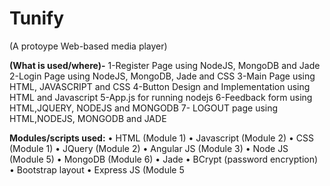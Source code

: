 # Tunify
(A protoype Web-based media player)

**(What is used/where)-**
1-Register Page using NodeJS,  MongoDB and Jade
2-Login Page using NodeJS,  MongoDB, Jade and CSS
3-Main Page using  HTML, JAVASCRIPT and CSS
4-Button Design and Implementation using HTML and Javascript 
5-App.js for running nodejs
6-Feedback form using HTML,JQUERY, NODEJS and  MONGODB
7- LOGOUT page using  HTML,NODEJS, MONGODB and JADE

**Modules/scripts used:**
• HTML (Module 1)
• Javascript (Module 2)
• CSS (Module 1)
• JQuery (Module 2)
• Angular JS (Module 3)
• Node JS (Module 5)
• MongoDB (Module 6)
• Jade
• BCrypt (password encryption)
• Bootstrap layout
• Express JS (Module 5

